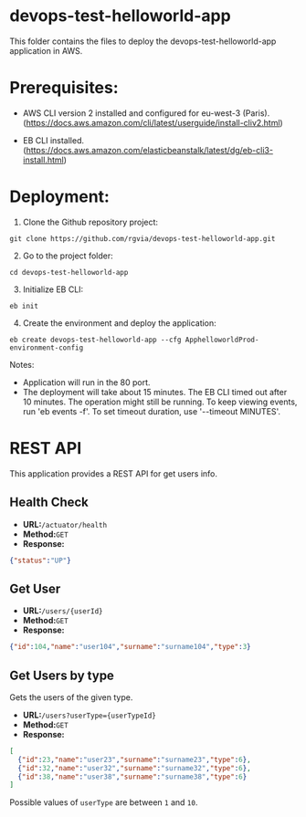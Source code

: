 # devops-test-helloworld-app

This folder contains the files to deploy the devops-test-helloworld-app application in AWS.


# Prerequisites:

* AWS CLI version 2 installed and configured for eu-west-3 (Paris). (https://docs.aws.amazon.com/cli/latest/userguide/install-cliv2.html)

* EB CLI installed. (https://docs.aws.amazon.com/elasticbeanstalk/latest/dg/eb-cli3-install.html)


# Deployment:

1. Clone the Github repository project:
```
git clone https://github.com/rgvia/devops-test-helloworld-app.git
```

2. Go to the project folder: 
```
cd devops-test-helloworld-app
```

3. Initialize EB CLI:
```
eb init
```

4. Create the environment and deploy the application:
```
eb create devops-test-helloworld-app --cfg ApphelloworldProd-environment-config
```

Notes:
  - Application will run in the 80 port.
  - The deployment will take about 15 minutes. The EB CLI timed out after 10 minutes. The operation might still be running. To keep viewing events, run 'eb events -f'. To set timeout duration, use '--timeout MINUTES'.


# REST API
This application provides a REST API for get users info.

## Health Check
* **URL:**`/actuator/health`
* **Method:**`GET`
* **Response:**  
```json
{"status":"UP"}
```

## Get User
* **URL:**`/users/{userId}`
* **Method:**`GET`
* **Response:**  
```json
{"id":104,"name":"user104","surname":"surname104","type":3}
```

## Get Users by type
Gets the users of the given type. 
* **URL:**`/users?userType={userTypeId}` 
* **Method:**`GET`
* **Response:**  
```json
[
  {"id":23,"name":"user23","surname":"surname23","type":6},
  {"id":32,"name":"user32","surname":"surname32","type":6},
  {"id":38,"name":"user38","surname":"surname38","type":6}
]
```
Possible values of `userType` are between `1` and `10`.
